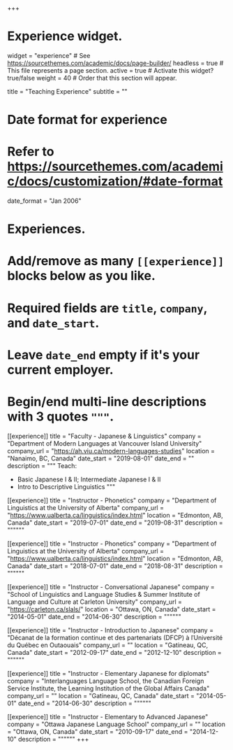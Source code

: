 +++
# Experience widget.
widget = "experience"  # See https://sourcethemes.com/academic/docs/page-builder/
headless = true  # This file represents a page section.
active = true  # Activate this widget? true/false
weight = 40  # Order that this section will appear.

title = "Teaching Experience"
subtitle = ""

# Date format for experience
#   Refer to https://sourcethemes.com/academic/docs/customization/#date-format
date_format = "Jan 2006"

# Experiences.
#   Add/remove as many `[[experience]]` blocks below as you like.
#   Required fields are `title`, `company`, and `date_start`.
#   Leave `date_end` empty if it's your current employer.
#   Begin/end multi-line descriptions with 3 quotes `"""`.
[[experience]]
  title = "Faculty - Japanese & Linguistics"
  company = "Department of Modern Languages at Vancouver Island University"
  company_url = "https://ah.viu.ca/modern-languages-studies"
  location = "Nanaimo, BC, Canada"
  date_start = "2019-08-01"
  date_end = ""
  description = """
  Teach:
  * Basic Japanese I & II; Intermediate Japanese I & II
  * Intro to Descriptive Linguistics
  """

[[experience]]
  title = "Instructor - Phonetics"
  company = "Department of Linguistics at the University of Alberta"
  company_url = "https://www.ualberta.ca/linguistics/index.html"
  location = "Edmonton, AB, Canada"
  date_start = "2019-07-01"
  date_end = "2019-08-31"
  description = """"""

[[experience]]
  title = "Instructor - Phonetics"
  company = "Department of Linguistics at the University of Alberta"
  company_url = "https://www.ualberta.ca/linguistics/index.html"
  location = "Edmonton, AB, Canada"
  date_start = "2018-07-01"
  date_end = "2018-08-31"
  description = """"""

[[experience]]
  title = "Instructor - Conversational Japanese"
  company = "School of Linguistics and Language Studies & Summer Institute of Language and Culture at Carleton University"
  company_url = "https://carleton.ca/slals/"
  location = "Ottawa, ON, Canada"
  date_start = "2014-05-01"
  date_end = "2014-06-30"
  description = """"""

[[experience]]
  title = "Instructor - Introduction to Japanese"
  company = "Décanat de la formation continue et des partenariats (DFCP) à lˈUniversité du Québec en Outaouais"
  company_url = ""
  location = "Gatineau, QC, Canada"
  date_start = "2012-09-17"
  date_end = "2012-12-10"
  description = """"""

[[experience]]
  title = "Instructor - Elementary Japanese for diplomats"
  company = "Interlanguages Language School, the Canadian Foreign Service Institute, the Learning Institution of the Global Affairs Canada"
  company_url = ""
  location = "Gatineau, QC, Canada"
  date_start = "2014-05-01"
  date_end = "2014-06-30"
  description = """"""

[[experience]]
  title = "Instructor - Elementary to Advanced Japanese"
  company = "Ottawa Japanese Language School"
  company_url = ""
  location = "Ottawa, ON, Canada"
  date_start = "2010-09-17"
  date_end = "2014-12-10"
  description = """"""
+++
